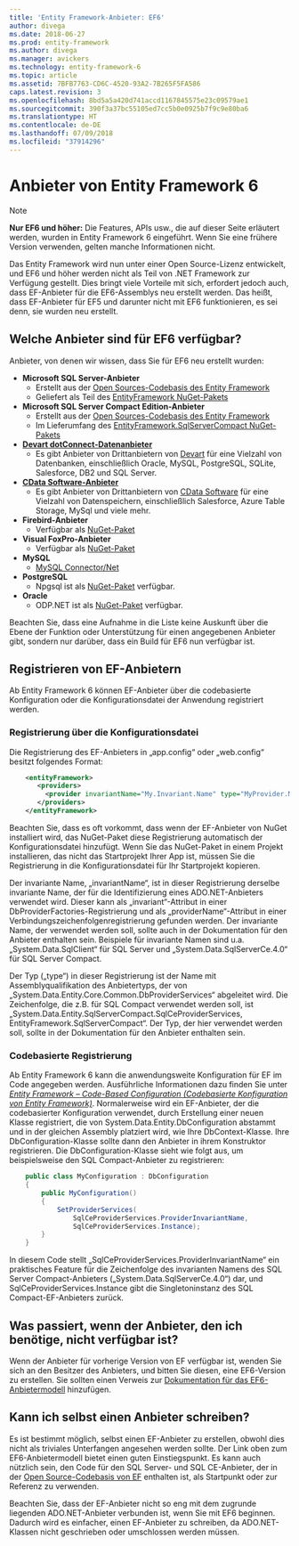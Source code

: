 ```yaml
---
title: 'Entity Framework-Anbieter: EF6'
author: divega
ms.date: 2018-06-27
ms.prod: entity-framework
ms.author: divega
ms.manager: avickers
ms.technology: entity-framework-6
ms.topic: article
ms.assetid: 7BFB7763-CD6C-4520-93A2-7B265F5FA586
caps.latest.revision: 3
ms.openlocfilehash: 8bd5a5a420d741accd1167845575e23c09579ae1
ms.sourcegitcommit: 390f3a37bc55105ed7cc5b0e0925b7f9c9e80ba6
ms.translationtype: HT
ms.contentlocale: de-DE
ms.lasthandoff: 07/09/2018
ms.locfileid: "37914296"
---
```

# <a name="entity-framework-6-providers"></a>Anbieter von Entity Framework 6
> [!NOTE]
> **Nur EF6 und höher:** Die Features, APIs usw., die auf dieser Seite erläutert werden, wurden in Entity Framework 6 eingeführt. Wenn Sie eine frühere Version verwenden, gelten manche Informationen nicht.

Das Entity Framework wird nun unter einer Open Source-Lizenz entwickelt, und EF6 und höher werden nicht als Teil von .NET Framework zur Verfügung gestellt. Dies bringt viele Vorteile mit sich, erfordert jedoch auch, dass EF-Anbieter für die EF6-Assemblys neu erstellt werden. Das heißt, dass EF-Anbieter für EF5 und darunter nicht mit EF6 funktionieren, es sei denn, sie wurden neu erstellt.

## <a name="which-providers-are-available-for-ef6"></a>Welche Anbieter sind für EF6 verfügbar?

Anbieter, von denen wir wissen, dass Sie für EF6 neu erstellt wurden:

*   **Microsoft SQL Server-Anbieter**
    *   Erstellt aus der [Open Sources-Codebasis des Entity Framework](http://github.com/aspnet/EntityFramework6)
    *   Geliefert als Teil des [EntityFramework NuGet-Pakets](http://nuget.org/packages/EntityFramework)
*   **Microsoft SQL Server Compact Edition-Anbieter**
    *   Erstellt aus der [Open Sources-Codebasis des Entity Framework](http://github.com/aspnet/EntityFramework6)
    *   Im Lieferumfang des [EntityFramework.SqlServerCompact NuGet-Pakets](http://nuget.org/packages/EntityFramework.SqlServerCompact)
*   [**Devart dotConnect-Datenanbieter**](http://www.devart.com/dotconnect/)
    *   Es gibt Anbieter von Drittanbietern von [Devart](http://www.devart.com/) für eine Vielzahl von Datenbanken, einschließlich Oracle, MySQL, PostgreSQL, SQLite, Salesforce, DB2 und SQL Server.
*   [**CData Software-Anbieter**](http://www.cdata.com/ado/)
    *   Es gibt Anbieter von Drittanbietern von [CData Software](http://www.cdata.com/ado/) für eine Vielzahl von Datenspeichern, einschließlich Salesforce, Azure Table Storage, MySql und viele mehr.
*   **Firebird-Anbieter**
    *   Verfügbar als [NuGet-Paket](http://www.nuget.org/packages/FirebirdSql.Data.FirebirdClient/)
*   **Visual FoxPro-Anbieter**
    *   Verfügbar als [NuGet-Paket](https://www.nuget.org/packages/VFPEntityFrameworkProvider2/)
*   **MySQL**
    *   [MySQL Connector/Net](http://dev.mysql.com/downloads/connector/net/)
*   **PostgreSQL**
    *   Npgsql ist als [NuGet-Paket](http://www.nuget.org/packages/Npgsql.EF6/) verfügbar.
*   **Oracle**
    *   ODP.NET ist als [NuGet-Paket](https://www.nuget.org/packages/Oracle.ManagedDataAccess.EntityFramework/) verfügbar.

Beachten Sie, dass eine Aufnahme in die Liste keine Auskunft über die Ebene der Funktion oder Unterstützung für einen angegebenen Anbieter gibt, sondern nur darüber, dass ein Build für EF6 nun verfügbar ist.

## <a name="registering-ef-providers"></a>Registrieren von EF-Anbietern

Ab Entity Framework 6 können EF-Anbieter über die codebasierte Konfiguration oder die Konfigurationsdatei der Anwendung registriert werden.

### <a name="config-file-registration"></a>Registrierung über die Konfigurationsdatei

Die Registrierung des EF-Anbieters in „app.config“ oder „web.config“ besitzt folgendes Format:


``` xml
    <entityFramework>
       <providers>
         <provider invariantName="My.Invariant.Name" type="MyProvider.MyProviderServices, MyAssembly" />
       </providers>
    </entityFramework>
```

Beachten Sie, dass es oft vorkommt, dass wenn der EF-Anbieter von NuGet installiert wird, das NuGet-Paket diese Registrierung automatisch der Konfigurationsdatei hinzufügt. Wenn Sie das NuGet-Paket in einem Projekt installieren, das nicht das Startprojekt Ihrer App ist, müssen Sie die Registrierung in die Konfigurationsdatei für Ihr Startprojekt kopieren.

Der invariante Name, „invariantName“, ist in dieser Registrierung derselbe invariante Name, der für die Identifizierung eines ADO.NET-Anbieters verwendet wird. Dieser kann als „invariant“-Attribut in einer DbProviderFactories-Registrierung und als „providerName“-Attribut in einer Verbindungszeichenfolgenregistrierung gefunden werden. Der invariante Name, der verwendet werden soll, sollte auch in der Dokumentation für den Anbieter enthalten sein. Beispiele für invariante Namen sind u.a. „System.Data.SqlClient“ für SQL Server und „System.Data.SqlServerCe.4.0“ für SQL Server Compact.

Der Typ („type“) in dieser Registrierung ist der Name mit Assemblyqualifikation des Anbietertyps, der von „System.Data.Entity.Core.Common.DbProviderServices“ abgeleitet wird. Die Zeichenfolge, die z.B. für SQL Compact verwendet werden soll, ist „System.Data.Entity.SqlServerCompact.SqlCeProviderServices, EntityFramework.SqlServerCompact“. Der Typ, der hier verwendet werden soll, sollte in der Dokumentation für den Anbieter enthalten sein.

### <a name="code-based-registration"></a>Codebasierte Registrierung

Ab Entity Framework 6 kann die anwendungsweite Konfiguration für EF im Code angegeben werden. Ausführliche Informationen dazu finden Sie unter _[Entity Framework – Code-Based Configuration (Codebasierte Konfiguration von Entity Framework)](https://msdn.microsoft.com/en-us/data/jj680699)_. Normalerweise wird ein EF-Anbieter, der die codebasierter Konfiguration verwendet, durch Erstellung einer neuen Klasse registriert, die von System.Data.Entity.DbConfiguration abstammt und in der gleichen Assembly platziert wird, wie Ihre DbContext-Klasse. Ihre DbConfiguration-Klasse sollte dann den Anbieter in ihrem Konstruktor registrieren. Die DbConfiguration-Klasse sieht wie folgt aus, um beispielsweise den SQL Compact-Anbieter zu registrieren:

``` csharp
    public class MyConfiguration : DbConfiguration
    {
        public MyConfiguration()
        {
            SetProviderServices(
                SqlCeProviderServices.ProviderInvariantName,
                SqlCeProviderServices.Instance);
        }
    }
```

In diesem Code stellt „SqlCeProviderServices.ProviderInvariantName“ ein praktisches Feature für die Zeichenfolge des invarianten Namens des SQL Server Compact-Anbieters („System.Data.SqlServerCe.4.0“) dar, und SqlCeProviderServices.Instance gibt die Singletoninstanz des SQL Compact-EF-Anbieters zurück.

## <a name="what-if-the-provider-i-need-isnt-available"></a>Was passiert, wenn der Anbieter, den ich benötige, nicht verfügbar ist?

Wenn der Anbieter für vorherige Version von EF verfügbar ist, wenden Sie sich an den Besitzer des Anbieters, und bitten Sie diesen, eine EF6-Version zu erstellen. Sie sollten einen Verweis zur [Dokumentation für das EF6-Anbietermodell](~/ef6/fundamentals/providers/provider-model.md) hinzufügen.

## <a name="can-i-write-a-provider-myself"></a>Kann ich selbst einen Anbieter schreiben?

Es ist bestimmt möglich, selbst einen EF-Anbieter zu erstellen, obwohl dies nicht als triviales Unterfangen angesehen werden sollte. Der Link oben zum EF6-Anbietermodell bietet einen guten Einstiegspunkt. Es kann auch nützlich sein, den Code für den SQL Server- und SQL CE-Anbieter, der in der [Open Source-Codebasis von EF](https://github.com/aspnet/EntityFramework6) enthalten ist, als Startpunkt oder zur Referenz zu verwenden.

Beachten Sie, dass der EF-Anbieter nicht so eng mit dem zugrunde liegenden ADO.NET-Anbieter verbunden ist, wenn Sie mit EF6 beginnen. Dadurch wird es einfacher, einen EF-Anbieter zu schreiben, da ADO.NET-Klassen nicht geschrieben oder umschlossen werden müssen.

